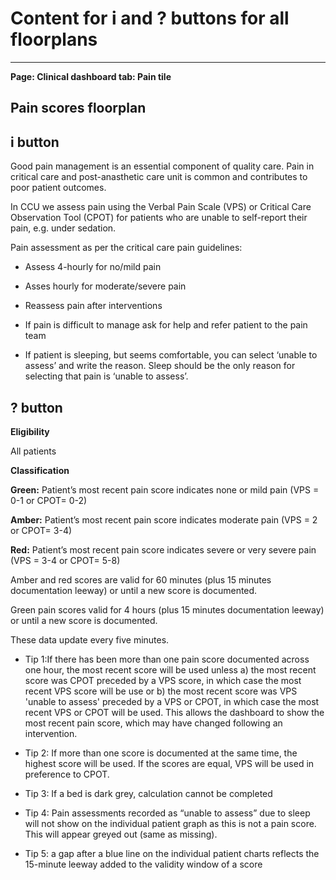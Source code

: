 # Content for i and ? buttons for all floorplans

---


**Page: Clinical dashboard tab: Pain tile**

## Pain scores floorplan 

## i button


 
Good pain management is an essential component of quality care. Pain in critical care and post-anasthetic care unit is common and contributes to poor patient outcomes.  

In CCU we assess pain using the Verbal Pain Scale (VPS) or Critical Care Observation Tool (CPOT) for patients who are unable to self-report their pain, e.g. under sedation.  

Pain assessment as per the critical care pain guidelines: 

* Assess 4-hourly for no/mild pain 

* Asses hourly for moderate/severe pain
  
* Reassess pain after interventions 

* If pain is difficult to manage ask for help and refer patient to the pain team 

* If patient is sleeping, but seems comfortable, you can select ‘unable to assess’ and write the reason. Sleep should be the only reason for selecting that pain is ‘unable to assess’.

## ? button


**Eligibility**  

All patients 


**Classification**


**Green:** Patient’s most recent pain score indicates none or mild pain (VPS = 0-1 or CPOT= 0-2) 

**Amber:** Patient’s most recent pain score indicates moderate pain (VPS = 2 or CPOT= 3-4) 

**Red:** Patient’s most recent pain score indicates severe or very severe pain (VPS = 3-4 or CPOT= 5-8) 

Amber and red scores are valid for 60 minutes (plus 15 minutes documentation leeway) or until a new score is documented. 

Green pain scores valid for 4 hours (plus 15 minutes documentation leeway) or until a new score is documented. 

These data update every five minutes.  

* Tip 1:If there has been more than one pain score documented across one hour, the most recent score will be used unless a) the most recent score was CPOT preceded by a VPS score, in which case the most recent VPS score will be use or b) the most recent score was VPS 'unable to assess' preceded by a VPS or CPOT, in which case the most recent VPS or CPOT will be used. This allows the dashboard to show the most recent pain score, which may have changed following an intervention.  

* Tip 2: If more than one score is documented at the same time, the highest score will be used. If the scores are equal, VPS will be used in preference to CPOT.  

* Tip 3: If a bed is dark grey, calculation cannot be completed 

* Tip 4:  Pain assessments recorded as “unable to assess” due to sleep will not show on the individual patient graph as this is not a pain score. This will appear greyed out (same as missing).  

* Tip 5: a gap after a blue line on the individual patient charts reflects the 15-minute leeway added to the validity window of a score 
